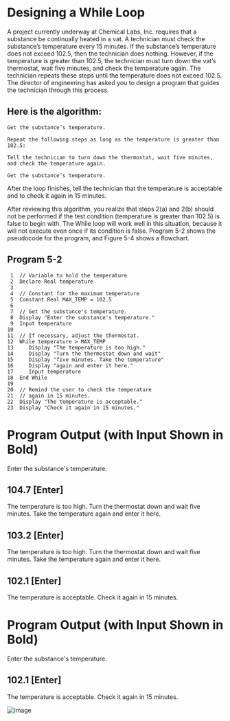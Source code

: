 
# Designing a While Loop

A project currently underway at Chemical Labs, Inc. requires that a substance be continually heated in a vat. A technician must check the substance’s temperature every 15 minutes. If the substance’s temperature does not exceed 102.5, then the technician does nothing. However, if the temperature is greater than 102.5, the technician must turn down the vat’s thermostat, wait five minutes, and check the temperature again. The technician repeats these steps until the temperature does not exceed 102.5. The director of engineering has asked you to design a program that guides the technician through this process.

##  Here is the algorithm:
```
Get the substance’s temperature.

Repeat the following steps as long as the temperature is greater than 102.5:

Tell the technician to turn down the thermostat, wait five minutes, and check the temperature again.

Get the substance’s temperature.
```
After the loop finishes, tell the technician that the temperature is acceptable and to check it again in 15 minutes.

After reviewing this algorithm, you realize that steps 2(a) and 2(b) should not be performed if the test condition (temperature is greater than 102.5) is false to begin with. The While loop will work well in this situation, because it will not execute even once if its condition is false. Program 5-2 shows the pseudocode for the program, and Figure 5-4 shows a flowchart.

## Program 5-2
```
 1  // Variable to hold the temperature
 2  Declare Real temperature
 3
 4  // Constant for the maximum temperature
 5  Constant Real MAX_TEMP = 102.5
 6
 7  // Get the substance's temperature.
 8  Display "Enter the substance's temperature."
 9  Input temperature
10
11  // If necessary, adjust the thermostat.
12  While temperature > MAX_TEMP
13     Display "The temperature is too high."
14     Display "Turn the thermostat down and wait"
15     Display "five minutes. Take the temperature"
16     Display "again and enter it here."
17     Input temperature
18  End While
19
20  // Remind the user to check the temperature
21  // again in 15 minutes.
22  Display "The temperature is acceptable."
23  Display "Check it again in 15 minutes."
```
# Program Output (with Input Shown in Bold)
Enter the substance's temperature.
## 104.7 [Enter] 
The temperature is too high.
Turn the thermostat down and wait
five minutes. Take the temperature
again and enter it here.
## 103.2 [Enter] 
The temperature is too high.
Turn the thermostat down and wait
five minutes. Take the temperature
again and enter it here.
## 102.1 [Enter] 
The temperature is acceptable.
Check it again in 15 minutes.
# Program Output (with Input Shown in Bold)
Enter the substance's temperature.
## 102.1 [Enter] 
The temperature is acceptable.
Check it again in 15 minutes.

![image](https://user-images.githubusercontent.com/47218880/67348399-6c7b2a80-f50a-11e9-9567-94f49ae460da.png)

